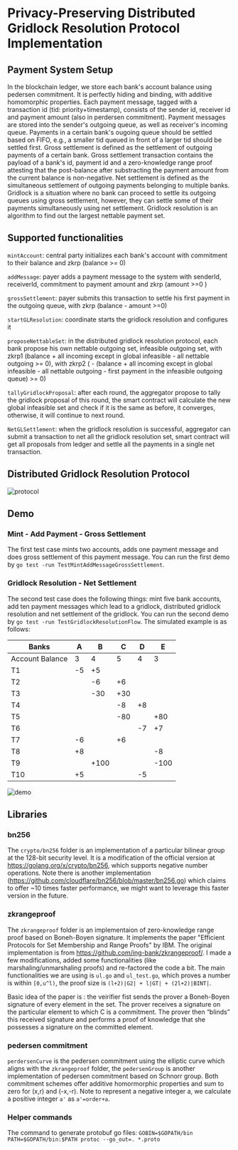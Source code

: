 # Privacy-Preserving Distributed Gridlock Resolution Protocol Implementation


## Payment System Setup
In the blockchain ledger, we store each bank's account balance using pedersen commitment. It is perfectly hiding and binding, with additive homomorphic properties. Each payment message, tagged with a transaction id (tid: priority+timestamp), consists of the sender id, receiver id and payment amount (also in perdersen commitment). Payment messages are stored into the sender's outgoing queue, as well as receiver's incoming queue. Payments in a certain bank's ougoing queue should be settled based on FIFO, e.g., a smaller tid queued in front of a larger tid should be settled first. Gross settlement is defined as the settlement of outgoing payments of a certain bank. Gross settlement transaction contains the payload of a bank's id, payment id and a zero-knowledge range proof attesting that the post-balance after substracting the payment amount from the current balance is non-negative. Net settlement is defined as the simultaneous settlement of outgoing payments belonging to multiple banks. Gridlock is a situation where no bank can proceed to settle its outgoing queues using gross settlement, however, they can settle some of their payments simultaneously using net settlement. Gridlock resolution is an algorithm to find out the largest nettable payment set.

## Supported functionalities
`mintAccount`: central party initializes each bank's account with commitment to their balance and zkrp (balance >= 0)


`addMessage`: payer adds a payment message to the system with senderId, receiverId, commitment to payment amount and zkrp (amount >=0 )


`grossSettlement`: payer submits this transaction to settle his first payment in the outgoing queue, with zkrp (balance - amount >=0)

`startGLResolution`: coordinate starts the gridlock resolution and configures it

`proposeNettableSet`: in the distributed gridlock resolution protocol, each bank propose his own nettable outgoing set, infeasible outgoing set, with zkrp1 (balance + all incoming except in global infeasible - all nettable outgoing >= 0), with zkrp2 ( - (balance + all incoming except in global infeasible - all nettable outgoing - first payment in the infeasible outgoing queue) >= 0)

`tallyGridlockProposal`: after each round, the aggregator propose to tally the gridlock proposal of this round, the smart contract will calculate the new global infeasible set and check if it is the same as before, it converges, otherwise, it will continue to next round.

`NetGLSettlement`: when the gridlock resolution is successful, aggregator can submit a transaction to net all the gridlock resolution set, smart contract will get all proposals from ledger and settle all the payments in a single net transaction.

## Distributed Gridlock Resolution Protocol

![protocol](http://github.com/blockchain-research/gridlock/protocol.png)

## Demo
### Mint - Add Payment - Gross Settlement
The first test case mints two accounts, adds one payment message and does gross settlement of this payment message. You can run the first demo by `go test -run TestMintAddMessageGrossSettlement`.

### Gridlock Resolution - Net Settlement
The second test case does the following things: mint five bank accounts, add ten payment messages which lead to a gridlock, distributed gridlock resolution and net settlement of the gridlock. You can run the second demo by `go test -run TestGridlockResolutionFlow`. The simulated example is as follows:


Banks | A | B | C | D | E
------------ | ------------- | ------------ | ------------- | ------------ | -------------
Account Balance| 3 | 4 | 5 | 4 | 3
T1 | -5 | +5 | | | 
T2 | | -6 | +6 | |
T3 | | -30 | +30 | |
T4 | | | -8 | +8 | 
T5 | | | -80 | | +80
T6 | | | | -7 | +7
T7 | -6 | | +6 | |
T8 | +8 | | | | -8
T9 | | +100 | | | -100
T10 | +5 | | | -5 | 

![demo](http://github.com/blockchain-research/gridlock/demo.png)

## Libraries

### bn256

The `crypto/bn256` folder is an implementation of a particular bilinear group at the 128-bit security level. It is a modification of the official version at https://golang.org/x/crypto/bn256, which supports negative number operations. 
Note there is another implementation (https://github.com/cloudflare/bn256/blob/master/bn256.go) which claims to offer ~10 times faster performance, we might want to leverage this faster version in the future.

### zkrangeproof
The `zkrangeproof` folder is an implementaion of zero-knowledge range proof based on Boneh-Boyen signature. It implements the paper "Efficient Protocols for Set Membership and Range Proofs" by IBM. The original implementation is from https://github.com/ing-bank/zkrangeproof/. I made a few modifications, added some functionalities (like marshaling/unmarshaling proofs) and re-factored the code a bit. The main functionalities we are using is `ul.go` and `ul_test.go`, which proves a number is within `[0,u^l)`, the proof size is `(l+2)|G2| + l|GT| + (2l+2)|BINT|`. 

Basic idea of the paper is : the veirifier fist sends the prover a Boneh-Boyen signature of every element in the set. The prover receives a signature on the particular element to which C is a commitment. The prover then “blinds” this received signature and performs a proof of knowledge that she possesses a signature on the committed element. 

### pedersen commitment
`perdersenCurve` is the pedersen commitment using the elliptic curve which aligns with the `zkrangeproof` folder, the `pedersenGroup` is another implementation of pedersen commitment based on Schnorr group. Both commitment schemes offer additive homormorphic properties and sum to zero for (x,r) and (-x,-r). Note to represent a negative integer a, we calculate a positive integer `a'` as `a'=order+a`.

### Helper commands
The command to generate protobuf go files:
`GOBIN=$GOPATH/bin PATH=$GOPATH/bin:$PATH protoc --go_out=. *.proto`
